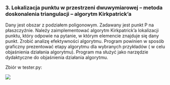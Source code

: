 
### **3. Lokalizacja punktu w przestrzeni dwuwymiarowej – metoda doskonalenia triangulacji – algorytm Kirkpatrick’a**

Dany jest obszar z podziałem poligonowym. Zadawany jest punkt P na płaszczyźnie. Należy zaimplementować algorytm Kirkpatrick’a lokalizacji punktu, który odpowie na pytanie, w którym elemencie znajduje się dany punkt. Zrobić analizę efektywności algorytmu. Program powinien w sposób graficzny prezentować etapy algorytmu dla wybranych przykładów ( w celu objaśnienia działania algorytmu). Program ma służyć jako narzędzie dydaktyczne do objaśnienia działania algorytmu.

Zbiór w tester.py:

<img src="https://i.imgur.com/fNaIuZP.png">


